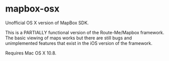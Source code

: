 mapbox-osx
==========

Unofficial OS X version of MapBox SDK.

This is a PARTIALLY functional version of the Route-Me/Mapbox framework. The basic viewing of maps works but there are
still bugs and unimplemented features that exist in the iOS version of the framework.

Requires Mac OS X 10.8.
